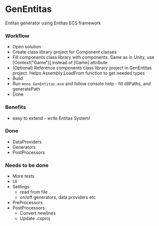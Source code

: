 # GenEntitas
Entitas generator using Entitas ECS framework

### Workflow
  - Open solution
  - Create class library project for Component classes
  - Fill components class library with components. Same as in Unity, use [Context("Game")] instead of [Game] attribute
  - (Optional) Reference components class library project in GenEntitas project. Helps Assembly.LoadFrom function to get needed types
  - Build
  - Run `mono GenEntitas.exe` and follow console help - fill dllPaths, and generatePath
  - Done
 
### Benefits
  - easy to extend - write Entitas System!

### Done
  - DataProviders
  - Generators
  - PostProcessors

### Needs to be done
  - More tests
  - UI
  - Settings
    - read from file
    - on/off generators, data providers etc
  - PreProcessors
  - PostProcessors
    - Convert newlines
    - Update .csproj

